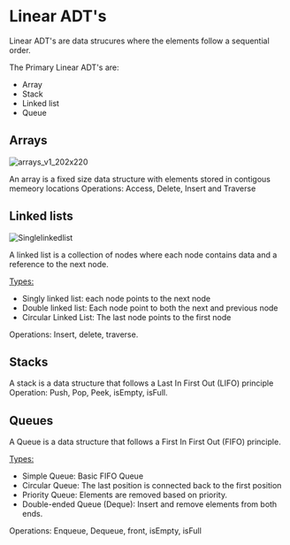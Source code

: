 
# Linear ADT's 

Linear ADT's are data strucures where the elements follow a sequential order.

The Primary Linear ADT's are:

  - Array
  - Stack
  - Linked list
  - Queue

## Arrays

![arrays_v1_202x220](https://github.com/user-attachments/assets/4341a8cc-5ea4-41ea-8b97-3556057deb6d)

An array is a fixed size data structure with elements stored in contigous memeory locations
Operations: Access, Delete, Insert and Traverse

## Linked lists

![Singlelinkedlist](https://github.com/user-attachments/assets/0f34aab8-438f-4b4a-8ba4-764eaf7157a7)

A linked list is a collection of nodes where each node contains data and a reference to the next node.

<ins> Types: </ins>
  - Singly linked list: each node points to the next node
  - Double linked list: Each node point to both the next and previous node
  - Circular Linked List: The last node points to the first node

Operations: Insert, delete, traverse.

## Stacks

A stack is a data structure that follows a Last In First Out (LIFO) principle
Operation: Push, Pop, Peek, isEmpty, isFull.

## Queues

A Queue is a data structure that follows a First In First Out (FIFO) principle.

<ins> Types: </ins>
  - Simple Queue: Basic FIFO Queue
  - Circular Queue: The last position is connected back to the first position
  - Priority Queue: Elements are removed based on priority.
  - Double-ended Queue (Deque): Insert and remove elements from both ends.

Operations: Enqueue, Dequeue, front, isEmpty, isFull
